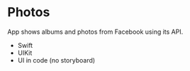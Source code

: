# Photos

App shows albums and photos from Facebook using its API.

* Swift
* UIKit
* UI in code (no storyboard)
